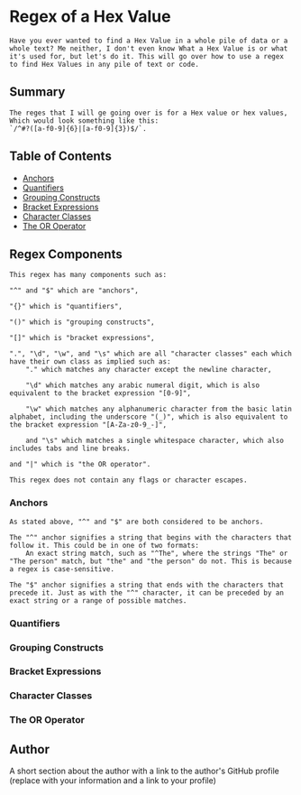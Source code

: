 # Regex of a Hex Value

    Have you ever wanted to find a Hex Value in a whole pile of data or a whole text? Me neither, I don't even know What a Hex Value is or what it's used for, but let's do it. This will go over how to use a regex to find Hex Values in any pile of text or code.

## Summary

    The reges that I will ge going over is for a Hex value or hex values, Which would look something like this: 
    `/^#?([a-f0-9]{6}|[a-f0-9]{3})$/`. 

## Table of Contents

- [Anchors](#anchors)
- [Quantifiers](#quantifiers)
- [Grouping Constructs](#grouping-constructs)
- [Bracket Expressions](#bracket-expressions)
- [Character Classes](#character-classes)
- [The OR Operator](#the-or-operator)

## Regex Components

    This regex has many components such as: 

    "^" and "$" which are "anchors", 

    "{}" which is "quantifiers", 

    "()" which is "grouping constructs", 

    "[]" which is "bracket expressions", 

    ".", "\d", "\w", and "\s" which are all "character classes" each which have their own class as implied such as:
        "." which matches any character except the newline character,

        "\d" which matches any arabic numeral digit, which is also equivalent to the bracket expression "[0-9]",

        "\w" which matches any alphanumeric character from the basic latin alphabet, including the underscore "(_)", which is also equivalent to the bracket expression "[A-Za-z0-9_-]",

        and "\s" which matches a single whitespace character, which also includes tabs and line breaks.
    
    and "|" which is "the OR operator".

    This regex does not contain any flags or character escapes.

### Anchors

    As stated above, "^" and "$" are both considered to be anchors.

    The "^" anchor signifies a string that begins with the characters that follow it. This could be in one of two formats:
        An exact string match, such as "^The", where the strings "The" or "The person" match, but "the" and "the person" do not. This is because a regex is case-sensitive.

    The "$" anchor signifies a string that ends with the characters that precede it. Just as with the "^" character, it can be preceded by an exact string or a range of possible matches.

### Quantifiers

### Grouping Constructs

### Bracket Expressions

### Character Classes

### The OR Operator

## Author

A short section about the author with a link to the author's GitHub profile (replace with your information and a link to your profile)
